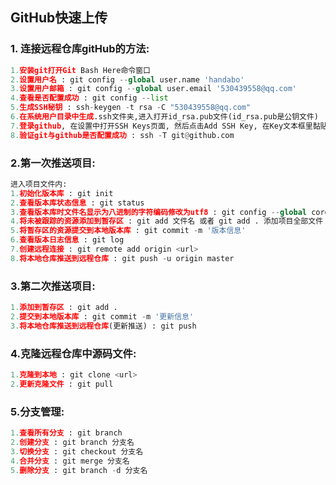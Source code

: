 ## GitHub快速上传

### 1. 连接远程仓库gitHub的方法:

```python
1.安装git打开Git Bash Here命令窗口
2.设置用户名 : git config --global user.name 'handabo'
3.设置用户邮箱 : git config --global user.email '530439558@qq.com'
4.查看是否配置成功 : git config --list
5.生成SSH秘钥 : ssh-keygen -t rsa -C "530439558@qq.com"
6.在系统用户目录中生成.ssh文件夹,进入打开id_rsa.pub文件(id_rsa.pub是公钥文件)
7.登录github, 在设置中打开SSH Keys页面, 然后点击Add SSH Key, 在Key文本框里黏贴id_rsa.pub文件的内容
8.验证git与github是否配置成功 : ssh -T git@github.com
```

### 2.第一次推送项目:

```python
进入项目文件内:
1.初始化版本库 : git init
2.查看版本库状态信息 : git status
3.查看版本库时文件名显示为八进制的字符编码修改为utf8 : git config --global core.quotepath false
4.将未被跟踪的资源添加到暂存区 : git add 文件名 或者 git add . 添加项目全部文件
5.将暂存区的资源提交到本地版本库 : git commit -m '版本信息'
6.查看版本日志信息 : git log
7.创建远程连接 : git remote add origin <url>
8.将本地仓库推送到远程仓库 : git push -u origin master
```

### 3.第二次推送项目:

```python
1.添加到暂存区 : git add .
2.提交到本地版本库 : git commit -m '更新信息'
3.将本地仓库推送到远程仓库(更新推送) : git push
```

### 4.克隆远程仓库中源码文件:

```python
1.克隆到本地 : git clone <url>
2.更新克隆文件 : git pull
```

### 5.分支管理: 

```python
1.查看所有分支 : git branch
2.创建分支 : git branch 分支名
3.切换分支 : git checkout 分支名
4.合并分支 : git merge 分支名
5.删除分支 : git branch -d 分支名
```

